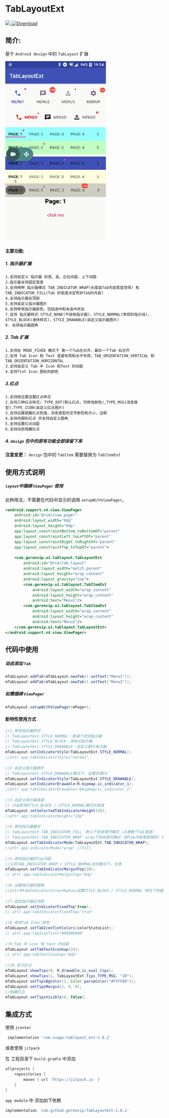 # TabLayoutExt  
[![](https://www.jitpack.io/v/gerenvip/TabLayoutExt.svg)](https://www.jitpack.io/#gerenvip/TabLayoutExt)[ ![Download](https://api.bintray.com/packages/gerenvip/maven/TabLayoutExt/images/download.svg?version=1.0.2) ](https://bintray.com/gerenvip/maven/TabLayoutExt/1.0.2/link)

## 简介:  
基于 `Android design` 中的 `TabLayout` 扩展   

 ![](https://github.com/gerenvip/TabLayoutExt/blob/master/demo.gif?raw=true)
   
#### 主要功能:  

##### 1. 指示器扩展
```
1.支持自定义 指示器 的宽，高，左右间距，上下间距
2.指示器支持固定宽度
3.支持两种 指示器模式 TAB_INDICATOR_WRAP(长度由Tab内容宽度觉得) 和 TAB_INDICATOR_FILL(Tab 的宽度决定而非Tab的内容)
4.支持指示器在顶部
5.支持自定义指示器图片
6.支持修改指示器颜色，包括选中和未选中状态
7.支持 指示器样式 STYLE_NONE(不绘制指示器)，STYLE_NORMAL(常规的指示线)，STYLE_BLOCK(滑块样式)，STYLE_DRAWABLE(自定义指示器图片) 
8. 支持指示器圆角

```
##### 2. Tab 扩展
```
1.支持在 MODE_FIXED 模式下 第一个Tab左对齐，最后一个Tab 右对齐
2.支持 Tab Icon 和 Text 竖直布局和水平布局，TAB_ORIENTATION_VERTICAL 和 TAB_ORIENTATION_HORIZONTAL
3.支持自定义 Tab 中 Icon 和Text 的间距
4.支持Tint Icon 图标的颜色
```
##### 3.红点
```
1.支持按位置设置红点样式
2.支持三种红点样式: TYPE_DOT(默认红点，可修改颜色),TYPE_MSG(消息类型),TYPE_ICON(自定义红点图片)
3.支持设置提醒红点色值，消息类型的文字颜色和大小，边框
4.支持非圆形红点 并支持自定义圆角
5.支持设置红点间距
6.支持动态隐藏红点
```
##### 4. `design` 包中的原有功能全部保留下来

**注意变更：** `design` 包中的 `TabItem` 需要替换为 `TabItemExt`  


## 使用方式说明

##### `layout`中捆绑 `ViewPager` 使用

此种用法，不需要在代码中显示的调用 `setupWithViewPager`。

```xml
<android.support.v4.view.ViewPager
    android:id="@+id/view_pager"
    android:layout_width="0dp"
    android:layout_height="0dp"
    app:layout_constraintBottom_toBottomOf="parent"
    app:layout_constraintLeft_toLeftOf="parent"
    app:layout_constraintRight_toRightOf="parent"
    app:layout_constraintTop_toTopOf="parent">

    <com.gerenvip.ui.tablayout.TabLayoutExt
        android:id="@+id/tab_layout"
        android:layout_width="match_parent"
        android:layout_height="wrap_content"
        android:layout_gravity="top">
        <com.gerenvip.ui.tablayout.TabItemExt
            android:layout_width="wrap_content"
            android:layout_height="wrap_content"
            android:text="Menu1"/>
        <com.gerenvip.ui.tablayout.TabItemExt
            android:layout_width="wrap_content"
            android:layout_height="wrap_content"
            android:text="Menu2"/>
    </com.gerenvip.ui.tablayout.TabLayoutExt>
</android.support.v4.view.ViewPager>
```

## 代码中使用

##### 动态添加 `Tab`

```java
mTabLayout.addTab(mTabLayout.newTab().setText("Menu1"));
mTabLayout.addTab(mTabLayout.newTab().setText("Menu2"));

```

##### 如需捆绑 `ViewPager` 

```java
mTabLayout.setupWithViewPager(mPager);
```

#### 新特性使用方式

```java
//1.修改指示器样式
// TabLayoutExt.STYLE_NORMAL：普通下划线指示器
// TabLayoutExt.STYLE_BLOCK：滑块式指示器
// TabLayoutExt.STYLE_DRAWABLE：自定义图片指示器
mTabLayout.setIndicatorStyle(TabLayoutExt.STYLE_NORMAL);
//attr app:tabIndicatorStyle="normal"

//2.自定义指示器图片
// TabLayoutExt.STYLE_DRAWABLE模式下，设置资源Id
mTabLayout.setIndicatorStyle(TabLayoutExt.STYLE_DRAWABLE);
mTabLayout.setIndicatorDrawable(R.mipmap.ic_indicator_1);
//attr app:tabIndicatorDrawable="@mipmap/ic_indicator_1"

//3.自定义指示器高度
// 只会影响STYLE_BLOCK / STYLE_NORMAL模式的高度
mTabLayout.setSelectedTabIndicatorHeight(20);
//attr app:tabIndicatorHeight="2dp"

//4.修改指示器模式
// TabLayoutExt.TAB_INDICATOR_FILL：默认下划线填充模式（占满整个Tab宽度）
// TabLayoutExt.TAB_INDICATOR_WRAP：wrap下划线填充模式（和Tab内容宽度相同）只会影响STYLE_BLOCK / STYLE_NORMAL模式
mTabLayout.setTabIndicatorMode(TabLayoutExt.TAB_INDICATOR_WRAP);
//attr app:indicatorMode="wrap" //fill

//5.修改指示器的Top间距
//只在TAB_INDICATOR_WRAP + STYLE_NORMAL共同模式下，生效
mTabLayout.setTabIndicatorMarginTop(20);
// attr app:tabIndicatorMarginTop="0dp"

//6.设置指示器的圆角
//attr中tabIndicatorCornerRadius设置STYLE_BLOCK / STYLE_NORMAL 样式下的圆角

//7.固定指示器在顶部
mTabLayout.setIndicatorFixedTop(true);
// attr app:tabIndicatorFixedTop="true"

//8.修改Tab Icon 颜色
mTabLayout.setTabIconTintColors(colorStateList);
// attr app:tabIconTint="#00000000"

//9.Tab 中 icon 和 text 的间距
mTabLayout.setTabTextIconGap(24);
// attr app:tabTextIconGap="8dp"

//10.显示红点
mTabLayout.showTips(0, R.drawable.ic_oval_tips);
mTabLayout.showTips(1, TabLayoutExt.Tips.TYPE_MSG, "10");
mTabLayout.setTipsBgColor(1, Color.parseColor("#FFFF00"));
mTabLayout.setTipsMargin(1, 8, 0);
//隐藏红点
mTabLayout.setTipsVisible(0, false);

```

## 集成方式   

使用 `jcenter`   
```groovy
 implementation 'com.suapp:tablayout_ext:1.0.2'
```
或者使用 `jitpack` 

在 工程目录下 `build.gradle` 中添加   

```groovy
allprojects {
    repositories {
        maven { url 'https://jitpack.io' }
    }
}
```
`app module` 中 添加如下依赖   
```groovy
implementation 'com.github.gerenvip:TabLayoutExt:1.0.1'
```